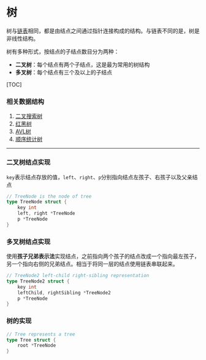 # 树

树与[链表](链表.md)相同，都是由结点之间通过指针连接构成的结构。与链表不同的是，树是非线性结构。

树有多种形式，按结点的子结点数目分为两种：

* **二叉树**：每个结点有两个子结点，这是最为常用的树结构
* **多叉树**：每个结点有三个及以上的子结点

[TOC]
<!-- toc -->

### 相关数据结构

1. [二叉搜索树](二叉搜索树.md)
2. [红黑树](红黑树.md)
3. [AVL树](AVL树.md)
4. [顺序统计树](顺序统计树.md)

---

### 二叉树结点实现

`key`表示结点存放的值，`left`、`right`、`p`分别指向结点左孩子、右孩子以及父亲结点

```go
// TreeNode is the node of tree
type TreeNode struct {
	key int
	left, right *TreeNode
	p *TreeNode
}
```

### 多叉树结点实现

使用**孩子兄弟表示法**实现结点，之前指向两个孩子的结点改成一个指向最左孩子，另一个指向右侧的兄弟结点。相当于将同一层的结点使用链表串联起来。

```go
// TreeNode2 left-child right-sibling representation
type TreeNode2 struct {
	key int
	leftChild, rightSibling *TreeNode2
	p *TreeNode
}
```

### 树的实现

```go
// Tree represents a tree
type Tree struct {
	root *TreeNode
}
```

